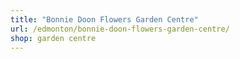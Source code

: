 ```yaml
---
title: "Bonnie Doon Flowers Garden Centre"
url: /edmonton/bonnie-doon-flowers-garden-centre/
shop: garden centre
---
```

